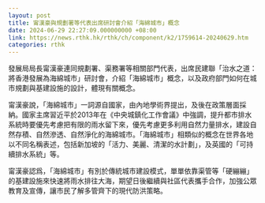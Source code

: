 ```yaml
---
layout: post
title: 甯漢豪與規劃署等代表出席研討會介紹「海綿城市」概念
date: 2024-06-29 22:27:09.000000000 +08:00
link: https://news.rthk.hk/rthk/ch/component/k2/1759614-20240629.htm
categories: rthk
---
```


發展局局長甯漢豪連同規劃署、渠務署等相關部門代表，出席民建聯「治水之道：將香港發展為海綿城市」研討會，介紹「海綿城市」概念，以及政府部門如何在城市規劃與基建設施的設計，體現有關概念。

甯漢豪說，「海綿城市」一詞源自國家，由內地學術界提出，及後在政策層面採納。國家主席習近平於2013年在《中央城鎮化工作會議》中強調，提升都市排水系統時要優先考慮把有限的雨水留下來，優先考慮更多利用自然力量排水，建設自然存積、自然滲透、自然淨化的海綿城市。「海綿城市」相類似的概念在世界各地以不同名稱表述，包括新加坡的「活力、美麗、清潔的水計劃」，及英國的「可持續排水系統」等。

甯漢豪認爲，「海綿城市」有別於傳統城市建設模式，單單依靠渠管等「硬繃繃」的基建設施來快速將雨水排往大海，期望日後繼續與社區代表攜手合作，加強公眾教育及宣傳，讓市民了解多管齊下的現代防洪策略。
